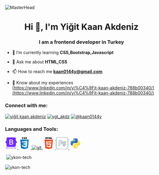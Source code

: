 
![MasterHead](https://wallpapercave.com/wp/wp9641832.jpg)


<h1 align="center">Hi 👋, I'm Yiğit Kaan Akdeniz</h1>
<h3 align="center">I am a frontend developer in Turkey</h3>

- 🌱 I’m currently learning **CSS,Bootstrap,Javascript**

- 💬 Ask me about **HTML,CSS**

- 📫 How to reach me **kaan0144y@gmail.com**

- 📄 Know about my experiences [https://www.linkedin.com/in/yi%C4%9Fit-kaan-akdeniz-788b00340/](https://www.linkedin.com/in/yi%C4%9Fit-kaan-akdeniz-788b00340/)

<h3 align="left">Connect with me:</h3>
<p align="left">
<a href="https://linkedin.com/in/yiğit kaan akdeniz" target="blank"><img align="center" src="https://raw.githubusercontent.com/rahuldkjain/github-profile-readme-generator/master/src/images/icons/Social/linked-in-alt.svg" alt="yiğit kaan akdeniz" height="30" width="40" /></a>
<a href="https://instagram.com/ygt_akdz" target="blank"><img align="center" src="https://raw.githubusercontent.com/rahuldkjain/github-profile-readme-generator/master/src/images/icons/Social/instagram.svg" alt="ygt_akdz" height="30" width="40" /></a>
<a href="https://medium.com/@kaan0144y" target="blank"><img align="center" src="https://raw.githubusercontent.com/rahuldkjain/github-profile-readme-generator/master/src/images/icons/Social/medium.svg" alt="@kaan0144y" height="30" width="40" /></a>
</p>

<h3 align="left">Languages and Tools:</h3>
<p align="left"> <a href="https://getbootstrap.com" target="_blank" rel="noreferrer"> <img src="https://raw.githubusercontent.com/devicons/devicon/master/icons/bootstrap/bootstrap-plain-wordmark.svg" alt="bootstrap" width="40" height="40"/> </a> <a href="https://www.w3schools.com/css/" target="_blank" rel="noreferrer"> <img src="https://raw.githubusercontent.com/devicons/devicon/master/icons/css3/css3-original-wordmark.svg" alt="css3" width="40" height="40"/> </a> <a href="https://git-scm.com/" target="_blank" rel="noreferrer"> <img src="https://www.vectorlogo.zone/logos/git-scm/git-scm-icon.svg" alt="git" width="40" height="40"/> </a> <a href="https://www.w3.org/html/" target="_blank" rel="noreferrer"> <img src="https://raw.githubusercontent.com/devicons/devicon/master/icons/html5/html5-original-wordmark.svg" alt="html5" width="40" height="40"/> </a> <a href="https://www.photoshop.com/en" target="_blank" rel="noreferrer"> <img src="https://raw.githubusercontent.com/devicons/devicon/master/icons/photoshop/photoshop-line.svg" alt="photoshop" width="40" height="40"/> </a> <a href="https://www.python.org" target="_blank" rel="noreferrer"> <img src="https://raw.githubusercontent.com/devicons/devicon/master/icons/python/python-original.svg" alt="python" width="40" height="40"/> </a> </p>

<p>&nbsp;<img align="center" src="https://github-readme-stats.vercel.app/api?username=ykon-tech&show_icons=true&locale=en" alt="ykon-tech" /></p>

<p><img align="center" src="https://github-readme-streak-stats.herokuapp.com/?user=ykon-tech&" alt="ykon-tech" /></p>
